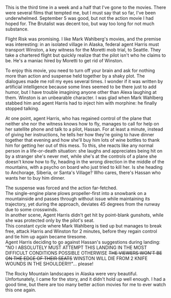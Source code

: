 This is the third time in a week and a half that I've gone to the movies. There were several films that tempted me, but I must say that so far, I've been underwhelmed. September 5 was good, but not the action movie I had hoped for. The Brutalist was decent too, but way too long for not much substance.

Flight Risk was promising. I like Mark Wahlberg's movies, and the premise was interesting: in an isolated village in Alaska, federal agent Harris must transport Winston, a key witness for the Moretti mob trial, to Seattle. They take a chartered flight but quickly realize that the pilot isn't who he claims to be. He's a maniac hired by Moretti to get rid of Winston.

To enjoy this movie, you need to turn off your brain and ask for nothing more than action and suspense held together by a shaky plot. The dialogues made me roll my eyes several times. I wonder if it was written by artificial intelligence because some lines seemed to be there just to add humor, but I have trouble imagining anyone other than Alexa laughing at them. Winston is an unbearable character. I was glad when Mark Wahlberg stabbed him and agent Harris had to inject him with morphine: he finally stopped talking.

At one point, agent Harris, who has regained control of the plane that neither she nor the witness knows how to fly, manages to call for help on her satellite phone and talk to a pilot, Hassan. For at least a minute, instead of giving her instructions, he tells her how they're going to have dinner together that evening and how she'll buy him lots of wine bottles to thank him for getting her out of this mess. To this, she reacts like any normal person in a life-or-death situation: she laughs and appreciates being hit on by a stranger she's never met, while she's at the controls of a plane she doesn't know how to fly, heading in the wrong direction in the middle of the mountains, with a psycho on board who just tried to kill her. Is she heading to Anchorage, Siberia, or Santa's Village? Who cares, there's Hassan who wants her to buy him dinner.

The suspense was forced and the action far-fetched.  
The single-engine plane plows propeller-first into a snowbank on a mountainside and passes through without issue while maintaining its trajectory, yet during the approach, deviates 45 degrees from the runway due to some crosswinds.  
In another scene, Agent Harris didn't get hit by point-blank gunshots, while she was protected only by the pilot's seat.  
This constant cycle where Mark Wahlberg is tied up but manages to break free, attack Harris and Winston for 2 minutes, before they regain control and tie him up again became tiresome.  
Agent Harris deciding to go against Hassan's suggestions during landing: "NO I ABSOLUTELY MUST ATTEMPT THIS LANDING IN THE MOST DIFFICULT CONDITIONS POSSIBLE OTHERWISE ~~THE VIEWERS WON'T BE ON THE EDGE OF THEIR SEATS~~ WINSTON WILL DIE FROM 2 KNIFE WOUNDS IN THE SHOULDER!!!"... please!

The Rocky Mountain landscapes in Alaska were very beautiful. Unfortunately, I came for the story, and it didn't hold up well enough. I had a good time, but there are too many better action movies for me to ever watch this one again.
